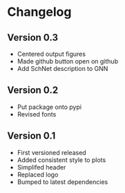 # Changelog
## Version 0.3

* Centered output figures
* Made github button open on github
* Add SchNet description to GNN


## Version 0.2

* Put package onto pypi
* Revised fonts

## Version 0.1

* First versioned released
* Added consistent style to plots
* Simplifed header
* Replaced logo
* Bumped to latest dependencies
